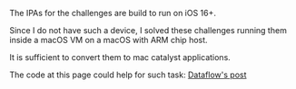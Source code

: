 The IPAs for the challenges are build to run on iOS 16+.

Since I do not have such a device, I solved these challenges running them inside
a macOS VM on a macOS with ARM chip host.

It is sufficient to convert them to mac catalyst applications.

The code at this page could help for such task: [Dataflow's post](https://www.df-f.com/blog/macosandiosmerge)
